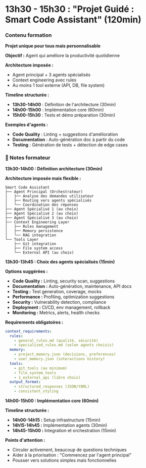 # 13h30 - 15h30 : "Projet Guidé : Smart Code Assistant" (120min)

### Contenu formation

**Projet unique pour tous mais personnalisable**

**Objectif :** Agent qui améliore la productivité quotidienne

**Architecture imposée :**
- Agent principal + 3 agents spécialisés
- Context engineering avec rules
- Au moins 1 tool externe (API, DB, file system)

**Timeline structurée :**
- **13h30-14h00** : Définition de l'architecture (30min)
- **14h00-15h00** : Implémentation core (60min)
- **15h00-15h30** : Tests et démo préparation (30min)

**Exemples d'agents :**
- **Code Quality** : Linting + suggestions d'amélioration
- **Documentation** : Auto-génération doc à partir du code
- **Testing** : Génération de tests + détection de edge cases

### 📝 Notes formateur

**13h30-14h00 : Définition architecture (30min)**

**Architecture imposée mais flexible :**
```
Smart Code Assistant
├── Agent Principal (Orchestrateur)
│   ├── Analyse des demandes utilisateur
│   ├── Routing vers agents spécialisés
│   └── Coordination des réponses
├── Agent Spécialisé 1 (au choix)
├── Agent Spécialisé 2 (au choix)  
├── Agent Spécialisé 3 (au choix)
├── Context Engineering Layer
│   ├── Rules management
│   ├── Memory persistence
│   └── RAG integration
└── Tools Layer
    ├── Git integration
    ├── File system access
    └── External API (au choix)
```

**13h30-13h45 : Choix des agents spécialisés (15min)**

**Options suggérées :**
- **Code Quality :** Linting, security scan, suggestions
- **Documentation :** Auto-génération, maintenance, API docs
- **Testing :** Test generation, coverage, mocks
- **Performance :** Profiling, optimization suggestions
- **Security :** Vulnerability detection, compliance
- **Deployment :** CI/CD, env management, rollback
- **Monitoring :** Metrics, alerts, health checks

**Requirements obligatoires :**
```yaml
context_requirements:
  rules:
    - general_rules.md (qualité, sécurité)
    - specialized_rules.md (selon agents choisis)
  memory:
    - project_memory.json (decisions, preferences)  
    - user_memory.json (interactions history)
  tools:
    - git_tools (au minimum)
    - file_system_tools
    - 1_external_api (libre choix)
  output_format:
    - structured_responses (JSON/YAML)
    - consistent_styling
```

**14h00-15h00 : Implémentation core (60min)**

**Timeline structurée :**
- **14h00-14h15 :** Setup infrastructure (15min)
- **14h15-14h45 :** Implémentation agents (30min)
- **14h45-15h00 :** Integration et orchestration (15min)

**Points d'attention :**
- Circuler activement, beaucoup de questions techniques
- Aider à la priorisation : "Commencez par l'agent principal"
- Pousser vers solutions simples mais fonctionnelles
